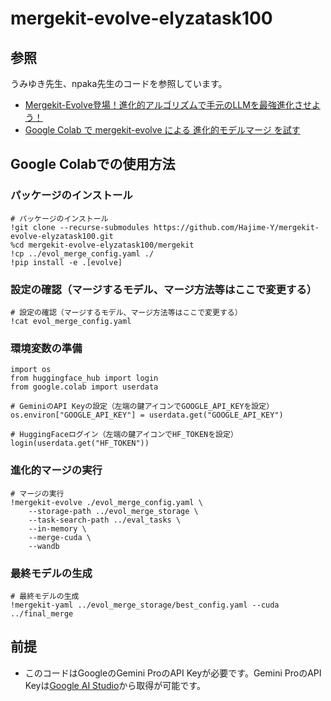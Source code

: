 # mergekit-evolve-elyzatask100

## 参照
うみゆき先生、npaka先生のコードを参照しています。  
 - [Mergekit-Evolve登場！進化的アルゴリズムで手元のLLMを最強進化させよう！](https://soysoftware.sakura.ne.jp/archives/3872)
 - [Google Colab で mergekit-evolve による 進化的モデルマージ を試す](https://note.com/npaka/n/n42129c043026?sub_rt=share_h)

## Google Colabでの使用方法
### パッケージのインストール
```
# パッケージのインストール
!git clone --recurse-submodules https://github.com/Hajime-Y/mergekit-evolve-elyzatask100.git
%cd mergekit-evolve-elyzatask100/mergekit
!cp ../evol_merge_config.yaml ./
!pip install -e .[evolve]
```

### 設定の確認（マージするモデル、マージ方法等はここで変更する）
```
# 設定の確認（マージするモデル、マージ方法等はここで変更する）
!cat evol_merge_config.yaml
```

### 環境変数の準備
```
import os
from huggingface_hub import login
from google.colab import userdata

# GeminiのAPI Keyの設定（左端の鍵アイコンでGOOGLE_API_KEYを設定）
os.environ["GOOGLE_API_KEY"] = userdata.get("GOOGLE_API_KEY")

# HuggingFaceログイン（左端の鍵アイコンでHF_TOKENを設定）
login(userdata.get("HF_TOKEN"))
```

### 進化的マージの実行
```
# マージの実行
!mergekit-evolve ./evol_merge_config.yaml \
    --storage-path ../evol_merge_storage \
    --task-search-path ../eval_tasks \
    --in-memory \
    --merge-cuda \
    --wandb
```

### 最終モデルの生成
```
# 最終モデルの生成
!mergekit-yaml ../evol_merge_storage/best_config.yaml --cuda ../final_merge
```

## 前提
 - このコードはGoogleのGemini ProのAPI Keyが必要です。Gemini ProのAPI Keyは[Google AI Studio](https://aistudio.google.com/app/apikey)から取得が可能です。